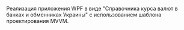 ﻿Реализация приложения WPF в виде "Справочника курса валют в банках и обменниках Украины" 
с использованием шаблона проектирования MVVM.